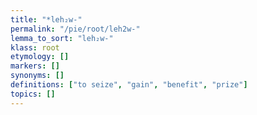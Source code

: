```yaml
---
title: "*leh₂w-"
permalink: "/pie/root/leh2w-"
lemma_to_sort: "leh₂w-"
klass: root
etymology: []
markers: []
synonyms: []
definitions: ["to seize", "gain", "benefit", "prize"]
topics: []
---
```

